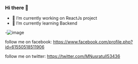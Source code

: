 ### Hi there 👋

- 🔭 I’m currently working on ReactJs project
- 🌱 I’m currently learning Backend

-![image](https://github.com/mubinanusratullayeva/mubinanusratullayeva/assets/123224054/03893238-eadf-4ad6-bfeb-fc887500190f)

follow me on facebook: https://www.facebook.com/profile.php?id=61550518511906

follow me on twitter: https://twitter.com/MNusratull53436



<!--
**mubinanusratullayeva/mubinanusratullayeva** is a ✨ _special_ ✨ repository because its `README.md` (this file) appears on your GitHub profile.

Here are some ideas to get you started:

- 🔭 I’m currently working on ReactJs project
- 🌱 I’m currently learning Backend
- 👯 I’m looking to collaborate on ...
- 🤔 I’m looking for help with ...
- 💬 Ask me about ...
- 📫 How to reach me: ...
- 😄 Pronouns: ...
- ⚡ Fun fact: ...
-->
